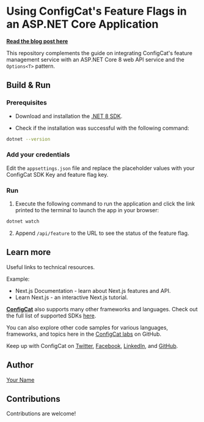 # Using ConfigCat's Feature Flags in an ASP.NET Core Application

**[Read the blog post here](https://configcat.com/blog/2021/10/10/aspnetcore-options-pattern/)**

This repository complements the guide on integrating ConfigCat's feature management service with an ASP.NET Core 8 web API service and the `Options<T>` pattern.

## Build & Run

### Prerequisites

- Download and installation the [.NET 8 SDK](https://dotnet.microsoft.com/en-us/learn/aspnet/blazor-tutorial/install).

- Check if the installation was successful with the following command:

```sh
dotnet --version
```

### Add your credentials

Edit the `appsettings.json` file and replace the placeholder values with your ConfigCat SDK Key and feature flag key.

### Run

1. Execute the following command to run the application and click the link printed to the terminal to launch the app in your browser:

```sh
dotnet watch
```

2. Append `/api/feature` to the URL to see the status of the feature flag.

## Learn more

Useful links to technical resources.

Example:
- Next.js Documentation - learn about Next.js features and API.
- Learn Next.js - an interactive Next.js tutorial.

[**ConfigCat**](https://configcat.com) also supports many other frameworks and languages. Check out the full list of supported SDKs [here](https://configcat.com/docs/sdk-reference/overview/).

You can also explore other code samples for various languages, frameworks, and topics here in the [ConfigCat labs](https://github.com/configcat-labs) on GitHub.

Keep up with ConfigCat on [Twitter](https://twitter.com/configcat), [Facebook](https://www.facebook.com/configcat), [LinkedIn](https://www.linkedin.com/company/configcat/), and [GitHub](https://github.com/configcat).

## Author
[Your Name](https://github.com/your_name)

## Contributions
Contributions are welcome!